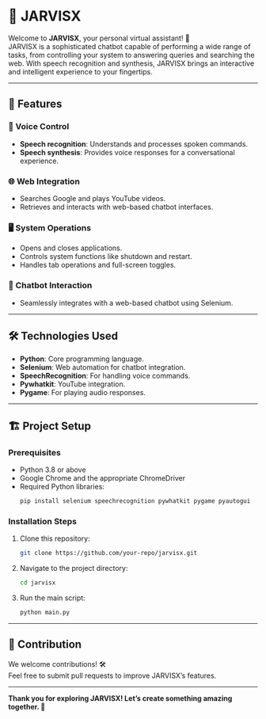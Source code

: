# 🤖 JARVISX

Welcome to **JARVISX**, your personal virtual assistant! 🎉  
JARVISX is a sophisticated chatbot capable of performing a wide range of tasks, from controlling your system to answering queries and searching the web. With speech recognition and synthesis, JARVISX brings an interactive and intelligent experience to your fingertips.

---

## 🚀 Features

### 🎤 Voice Control  
- **Speech recognition**: Understands and processes spoken commands.  
- **Speech synthesis**: Provides voice responses for a conversational experience.  

### 🌐 Web Integration  
- Searches Google and plays YouTube videos.  
- Retrieves and interacts with web-based chatbot interfaces.  

### 🖥️ System Operations  
- Opens and closes applications.  
- Controls system functions like shutdown and restart.  
- Handles tab operations and full-screen toggles.  

### 🤝 Chatbot Interaction  
- Seamlessly integrates with a web-based chatbot using Selenium.  

---

## 🛠️ Technologies Used

- **Python**: Core programming language.  
- **Selenium**: Web automation for chatbot integration.  
- **SpeechRecognition**: For handling voice commands.  
- **Pywhatkit**: YouTube integration.  
- **Pygame**: For playing audio responses.  

---

## 🏗️ Project Setup

### Prerequisites  
- Python 3.8 or above  
- Google Chrome and the appropriate ChromeDriver  
- Required Python libraries:  
  ```bash
  pip install selenium speechrecognition pywhatkit pygame pyautogui
  ```  

### Installation Steps  
1. Clone this repository:  
   ```bash
   git clone https://github.com/your-repo/jarvisx.git
   ```  
2. Navigate to the project directory:  
   ```bash
   cd jarvisx
   ```  
3. Run the main script:  
   ```bash
   python main.py
   ```  

---

## 🌟 Contribution  

We welcome contributions! 🛠️  
Feel free to submit pull requests to improve JARVISX’s features.  

---

**Thank you for exploring JARVISX! Let’s create something amazing together. 🚀**  
